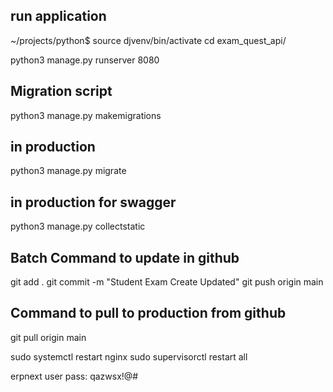 ## run application
~/projects/python$ source djvenv/bin/activate
cd exam_quest_api/

python3 manage.py runserver 8080

## Migration script ##
python3 manage.py makemigrations

## in production    ##
python3 manage.py migrate

## in production  for swagger  ##
python3 manage.py collectstatic

## Batch Command to update in github ##
git add .
git commit -m "Student Exam Create Updated"
git push origin main

## Command to pull to production from github ##
git pull origin main

sudo systemctl restart nginx
sudo supervisorctl restart all

erpnext user pass: qazwsx!@#